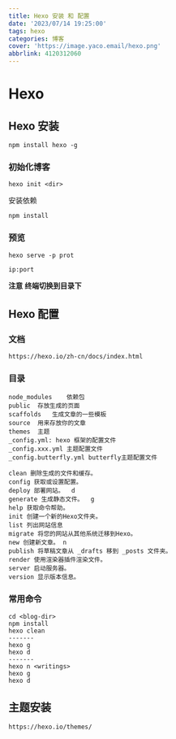 ```yaml
---
title: Hexo 安装 和 配置
date: '2023/07/14 19:25:00'
tags: hexo
categories: 博客
cover: 'https://image.yaco.email/hexo.png'
abbrlink: 4120312060
---
```





# Hexo 

## Hexo 安装

```shell
npm install hexo -g
```

### 初始化博客

```shell
hexo init <dir>
```

安装依赖

```shell
npm install
```

### 预览

```shell
hexo serve -p prot
```

```html
ip:port
```

**注意**
__终端切换到目录下__


## Hexo 配置

### 文档

```
https://hexo.io/zh-cn/docs/index.html 
```

### 目录

```
node_modules	依赖包
public	存放生成的页面
scaffolds	生成文章的一些模板
source	用来存放你的文章
themes	主题
_config.yml: hexo 框架的配置文件 
_config.xxx.yml 主题配置文件
_config.butterfly.yml butterfly主题配置文件
```

```
clean 删除生成的文件和缓存。 
config 获取或设置配置。
deploy 部署网站。  d
generate 生成静态文件。  g
help 获取命令帮助。
init 创建一个新的Hexo文件夹。
list 列出网站信息
migrate 将您的网站从其他系统迁移到Hexo。
new 创建新文章。 n
publish 将草稿文章从 _drafts 移到 _posts 文件夹。
render 使用渲染器插件渲染文件。
server 启动服务器。
version 显示版本信息。
```

### 常用命令

```shell
cd <blog-dir>
npm install
hexo clean
-------
hexo g
hexo d
-------
hexo n <writings>
hexo g
hexo d
```

## 主题安装

```
https://hexo.io/themes/ 
```

